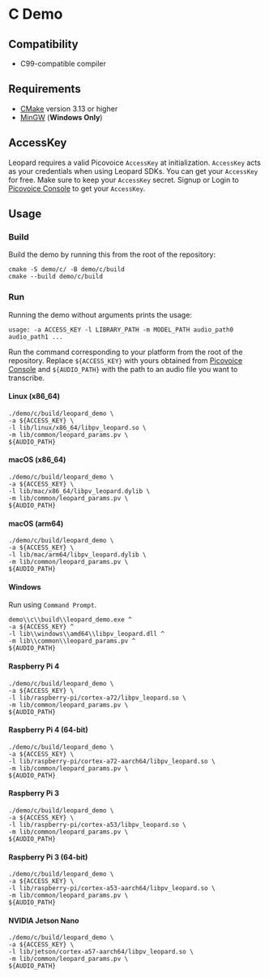 # C Demo

## Compatibility

- C99-compatible compiler

## Requirements

- [CMake](https://cmake.org/) version 3.13 or higher
- [MinGW](http://mingw-w64.org/doku.php) (**Windows Only**)

## AccessKey

Leopard requires a valid Picovoice `AccessKey` at initialization. `AccessKey` acts as your credentials when using Leopard SDKs.
You can get your `AccessKey` for free. Make sure to keep your `AccessKey` secret. 
Signup or Login to [Picovoice Console](https://console.picovoice.ai/) to get your `AccessKey`.

## Usage

### Build

Build the demo by running this from the root of the repository:

```console
cmake -S demo/c/ -B demo/c/build
cmake --build demo/c/build
```

### Run

Running the demo without arguments prints the usage:

```console
usage: -a ACCESS_KEY -l LIBRARY_PATH -m MODEL_PATH audio_path0 audio_path1 ...
```

Run the command corresponding to your platform from the root of the repository. Replace `${ACCESS_KEY}` with yours
obtained from [Picovoice Console](https://console.picovoice.ai/) and `${AUDIO_PATH}` with the path to an audio file you
want to transcribe.

#### Linux (x86_64)

```console
./demo/c/build/leopard_demo \
-a ${ACCESS_KEY} \
-l lib/linux/x86_64/libpv_leopard.so \
-m lib/common/leopard_params.pv \
${AUDIO_PATH}
```

#### macOS (x86_64)

```console
./demo/c/build/leopard_demo \
-a ${ACCESS_KEY} \
-l lib/mac/x86_64/libpv_leopard.dylib \
-m lib/common/leopard_params.pv \
${AUDIO_PATH}
```

#### macOS (arm64)

```console
./demo/c/build/leopard_demo \
-a ${ACCESS_KEY} \
-l lib/mac/arm64/libpv_leopard.dylib \
-m lib/common/leopard_params.pv \
${AUDIO_PATH}
```

#### Windows

Run using `Command Prompt`.

```console
demo\\c\\build\\leopard_demo.exe ^
-a ${ACCESS_KEY} ^
-l lib\\windows\\amd64\\libpv_leopard.dll ^
-m lib\\common\\leopard_params.pv ^
${AUDIO_PATH}
```

#### Raspberry Pi 4

```console
./demo/c/build/leopard_demo \
-a ${ACCESS_KEY} \
-l lib/raspberry-pi/cortex-a72/libpv_leopard.so \
-m lib/common/leopard_params.pv \
${AUDIO_PATH}
```

#### Raspberry Pi 4 (64-bit)

```console
./demo/c/build/leopard_demo \
-a ${ACCESS_KEY} \
-l lib/raspberry-pi/cortex-a72-aarch64/libpv_leopard.so \
-m lib/common/leopard_params.pv \
${AUDIO_PATH}
```

#### Raspberry Pi 3

```console
./demo/c/build/leopard_demo \
-a ${ACCESS_KEY} \
-l lib/raspberry-pi/cortex-a53/libpv_leopard.so \
-m lib/common/leopard_params.pv \
${AUDIO_PATH}
```

#### Raspberry Pi 3 (64-bit)

```console
./demo/c/build/leopard_demo \
-a ${ACCESS_KEY} \
-l lib/raspberry-pi/cortex-a53-aarch64/libpv_leopard.so \
-m lib/common/leopard_params.pv \
${AUDIO_PATH}
```

#### NVIDIA Jetson Nano

```console
./demo/c/build/leopard_demo \
-a ${ACCESS_KEY} \
-l lib/jetson/cortex-a57-aarch64/libpv_leopard.so \
-m lib/common/leopard_params.pv \
${AUDIO_PATH}
```
